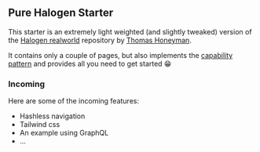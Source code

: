 ## Pure Halogen Starter

This starter is an extremely light weighted (and slightly tweaked) version of the [Halogen realworld](https://github.com/thomashoneyman/purescript-halogen-realworld) repository by [Thomas Honeyman](https://thomashoneyman.com/).

It contains only a couple of pages, but also implements the [capability pattern](https://thomashoneyman.com/guides/real-world-halogen/push-effects-to-the-edges/) and provides all you need to get started 😁

### Incoming

Here are some of the incoming features:

- Hashless navigation
- Tailwind css
- An example using GraphQL
- ...
